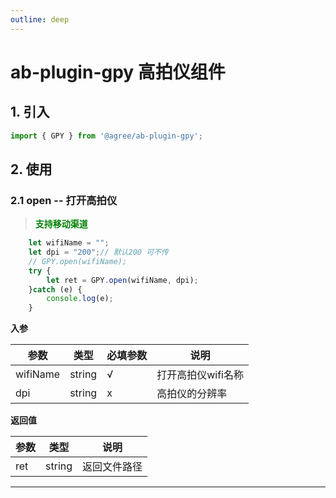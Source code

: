 ```yaml
---
outline: deep
---
```

# ab-plugin-gpy 高拍仪组件

## 1. 引入

```js
import { GPY } from '@agree/ab-plugin-gpy';
```

## 2. 使用

###  2.1 open -- 打开高拍仪

> <font color ='green' style="font-weight:bold">支持移动渠道</font>

```js
    let wifiName = "";
    let dpi = "200";// 默认200 可不传
    // GPY.open(wifiName);
    try {
        let ret = GPY.open(wifiName, dpi);
    }catch (e) {
        console.log(e);
    }
```

**入参**

| 参数    | 类型   | 必填参数 |说明    |
| ------- | ------ | ---|------------------ |
| wifiName     | string | √  | 打开高拍仪wifi名称 |
| dpi    | string | x   | 高拍仪的分辨率       |

**返回值**

| 参数    | 类型   | 说明    |
| ------- | ------ |------------------ |
| ret | string | 返回文件路径 |

-------------------------------------------------
